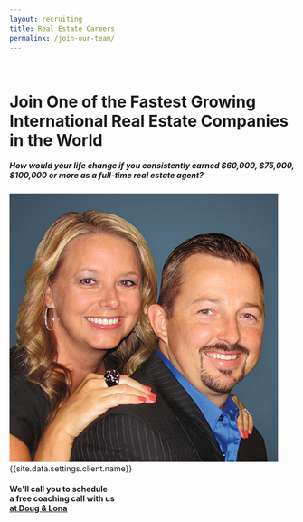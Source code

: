 ```yaml
---
layout: recruiting
title: Real Estate Careers
permalink: /join-our-team/
---
```


<div class="recruiting-page">
<br>
<h1 class="join-us">Join One of the Fastest Growing International Real Estate Companies in the World</h1>
<h5 class="join-us-subtitle">How would your life change if you consistently earned $60,000, $75,000, $100,000 or more as a full-time real estate agent?</h5>
<div class="recruiting-photo">

<!--<span class="client-image-container">-->
<img src="/img/headshot.jpg" alt="{{site.data.settings.client.name}}" class="client-image"/>
<!--</span>-->
<figcaption class="caption">{{site.data.settings.client.name}}</figcaption>
<!--</div>-->

<div data-paperform-id="dougandlona"></div><script>(function() {var script = document.createElement('script'); script.src = "https://paperform.co/__embed.min.js"; document.body.appendChild(script); })()</script>


<h4>We'll call you to schedule<br>
a free coaching call with us<br>
<a href="https://calendly.com/doug-lona/doug-and-lona-30-min?month=2021-09"><b>at Doug & Lona</b></a></h4>
